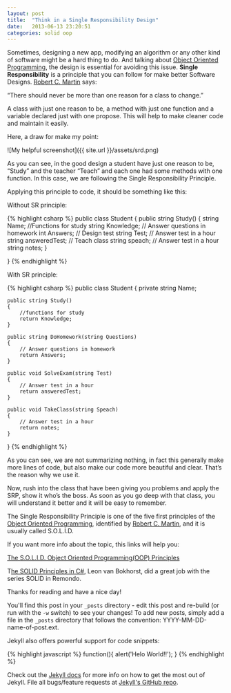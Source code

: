 ```yaml
---
layout: post
title:  "Think in a Single Responsibility Design"
date:   2013-06-13 23:20:51
categories: solid oop
---
```


Sometimes, designing a new app, modifying an algorithm or any other kind of software might be a hard thing to do. And talking about [Object Oriented Programming][oop], the design is essential for avoiding this issue. **Single Responsibility** is a principle that you can follow for make better Software Designs. [Robert C. Martin][robert] says:

“There should never be more than one reason for a class to change.”

A class with just one reason to be, a method with just one function and a variable declared just with one propose. This will help to make cleaner code and maintain it easily.

Here, a draw for make my point:

![My helpful screenshot]({{ site.url }}/assets/srd.png)

As you can see, in the good design a student have just one reason to be, “Study” and the teacher “Teach” and each one had some methods with one function. In this case, we are following the Single Responsibility Principle.

Applying this principle to code, it should be something like this:

Without SR principle:

{% highlight csharp %}
public class Student
{
    public string Study()
    {
        string Name;
        //Functions for study
        string Knowledge;
        // Answer questions in homework
        int Answers;
        // Design test
        string Test;
        // Answer test in a hour
        string answeredTest;
        // Teach class
        string speach;
        // Answer test in a hour
        string notes;
    }
 
}
{% endhighlight %}

With SR principle:


{% highlight csharp %}
public class Student
{
    private string Name;
 
    public string Study()
    {
        //functions for study
        return Knowledge;
    }
 
    public string DoHomework(string Questions)
    {
        // Answer questions in homework
        return Answers;
    }
 
    public void SolveExam(string Test)
    {
        // Answer test in a hour
        return answeredTest;
    }
 
    public void TakeClass(string Speach)
    {
        // Answer test in a hour
        return notes;
    }
}
{% endhighlight %}

As you can see, we are not summarizing nothing, in fact this generally make more lines of code, but also make our code more beautiful and clear. That’s the reason why we use it.

Now, rush into the class that have been giving you problems and apply the SRP, show it who’s the boss. As soon as you go deep with that class, you will understand it better and it will be easy to remember.

The Single Responsibility Principle is one of the five first principles of the [Object Oriented Programming][oop], identified by [Robert C. Martin][robert], and it is usually called S.O.L.I.D.

If you want more info about the topic, this links will help you:

[The S.O.L.I.D. Object Oriented Programming(OOP) Principles][solid]

T[he SOLID Principles in C#][remondo], Leon van Bokhorst, did a great job with the series SOLID in Remondo.

Thanks for reading and have a nice day!



You'll find this post in your `_posts` directory - edit this post and re-build (or run with the `-w` switch) to see your changes!
To add new posts, simply add a file in the `_posts` directory that follows the convention: YYYY-MM-DD-name-of-post.ext.

Jekyll also offers powerful support for code snippets:

{% highlight javascript %}
function(){
    alert('Helo World!!');
}
{% endhighlight %}

Check out the [Jekyll docs][jekyll] for more info on how to get the most out of Jekyll. File all bugs/feature requests at [Jekyll's GitHub repo][jekyll-gh].

[jekyll-gh]: https://github.com/jekyll/jekyll
[jekyll]:    http://jekyllrb.com

[oop]: http://en.wikipedia.org/wiki/Object-oriented_programming
[robert]: http://en.wikipedia.org/wiki/Robert_Cecil_Martin
[solid]: http://www.blackwasp.co.uk/SOLID.aspx
[remondo]: http://www.remondo.net/category/solid-series/